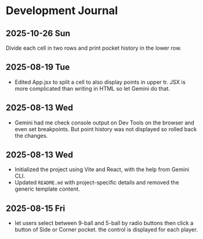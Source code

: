 # Development Journal

## 2025-10-26 Sun

Divide each cell in two rows and print pocket history in the lower row.

## 2025-08-19 Tue

- Edited App.jsx to split a cell to also display points in upper tr. JSX is more complicated than writing in HTML so let Gemini do that.

## 2025-08-13 Wed

- Gemini had me check console output on Dev Tools on the browser and even set breakpoints. But point history was not displayed so rolled back the changes.

## 2025-08-13 Wed

- Initialized the project using Vite and React, with the help from Gemini CLI.
- Updated `README.md` with project-specific details and removed the generic template content.

## 2025-08-15 Fri

- let users select between 9-ball and 5-ball by radio buttons then click a button of Side or Corner pocket. the control is displayed for each player.
